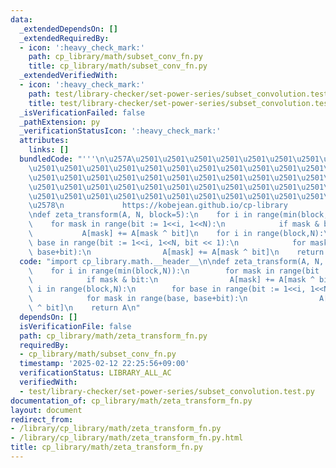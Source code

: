 ```yaml
---
data:
  _extendedDependsOn: []
  _extendedRequiredBy:
  - icon: ':heavy_check_mark:'
    path: cp_library/math/subset_conv_fn.py
    title: cp_library/math/subset_conv_fn.py
  _extendedVerifiedWith:
  - icon: ':heavy_check_mark:'
    path: test/library-checker/set-power-series/subset_convolution.test.py
    title: test/library-checker/set-power-series/subset_convolution.test.py
  _isVerificationFailed: false
  _pathExtension: py
  _verificationStatusIcon: ':heavy_check_mark:'
  attributes:
    links: []
  bundledCode: "'''\n\u257A\u2501\u2501\u2501\u2501\u2501\u2501\u2501\u2501\u2501\u2501\
    \u2501\u2501\u2501\u2501\u2501\u2501\u2501\u2501\u2501\u2501\u2501\u2501\u2501\
    \u2501\u2501\u2501\u2501\u2501\u2501\u2501\u2501\u2501\u2501\u2501\u2501\u2501\
    \u2501\u2501\u2501\u2501\u2501\u2501\u2501\u2501\u2501\u2501\u2501\u2501\u2501\
    \u2501\u2501\u2501\u2501\u2501\u2501\u2501\u2501\u2501\u2501\u2501\u2501\u2501\
    \u2578\n             https://kobejean.github.io/cp-library               \n'''\n\
    \ndef zeta_transform(A, N, block=5):\n    for i in range(min(block,N)):\n    \
    \    for mask in range(bit := 1<<i, 1<<N):\n            if mask & bit:\n     \
    \           A[mask] += A[mask ^ bit]\n    for i in range(block,N):\n        for\
    \ base in range(bit := 1<<i, 1<<N, bit << 1):\n            for mask in range(base,\
    \ base+bit):\n                A[mask] += A[mask ^ bit]\n    return A\n"
  code: "import cp_library.math.__header__\n\ndef zeta_transform(A, N, block=5):\n\
    \    for i in range(min(block,N)):\n        for mask in range(bit := 1<<i, 1<<N):\n\
    \            if mask & bit:\n                A[mask] += A[mask ^ bit]\n    for\
    \ i in range(block,N):\n        for base in range(bit := 1<<i, 1<<N, bit << 1):\n\
    \            for mask in range(base, base+bit):\n                A[mask] += A[mask\
    \ ^ bit]\n    return A\n"
  dependsOn: []
  isVerificationFile: false
  path: cp_library/math/zeta_transform_fn.py
  requiredBy:
  - cp_library/math/subset_conv_fn.py
  timestamp: '2025-02-12 22:25:56+09:00'
  verificationStatus: LIBRARY_ALL_AC
  verifiedWith:
  - test/library-checker/set-power-series/subset_convolution.test.py
documentation_of: cp_library/math/zeta_transform_fn.py
layout: document
redirect_from:
- /library/cp_library/math/zeta_transform_fn.py
- /library/cp_library/math/zeta_transform_fn.py.html
title: cp_library/math/zeta_transform_fn.py
---
```

